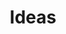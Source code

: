 ---
title: "Ideas"
description: "Essays, theories, opinions, and other ideas"
slug: "ideas"
style:
    background: "#9c34a3"
    color: "#fff"
---